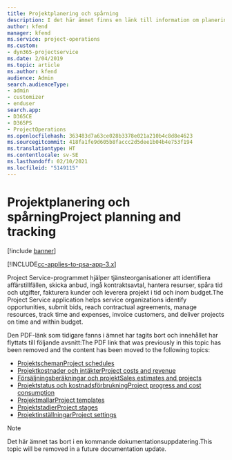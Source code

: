 ```yaml
---
title: Projektplanering och spårning
description: I det här ämnet finns en länk till information om planering och spårning i Project Service Automation.
author: kfend
manager: kfend
ms.service: project-operations
ms.custom:
- dyn365-projectservice
ms.date: 2/04/2019
ms.topic: article
ms.author: kfend
audience: Admin
search.audienceType:
- admin
- customizer
- enduser
search.app:
- D365CE
- D365PS
- ProjectOperations
ms.openlocfilehash: 363483d7a63ce028b3378e021a210b4c8d8e4623
ms.sourcegitcommit: 418fa1fe9d605b8faccc2d5dee1b04b4e753f194
ms.translationtype: HT
ms.contentlocale: sv-SE
ms.lasthandoff: 02/10/2021
ms.locfileid: "5149115"
---
```

# <a name="project-planning-and-tracking"></a><span data-ttu-id="d58e0-103">Projektplanering och spårning</span><span class="sxs-lookup"><span data-stu-id="d58e0-103">Project planning and tracking</span></span>

[!include [banner](../../includes/psa-now-project-operations.md)]

[!INCLUDE[cc-applies-to-psa-app-3.x](../../includes/cc-applies-to-psa-app-3x.md)]

<span data-ttu-id="d58e0-104">Project Service-programmet hjälper tjänsteorganisationer att identifiera affärstillfällen, skicka anbud, ingå kontraktsavtal, hantera resurser, spåra tid och utgifter, fakturera kunder och leverera projekt i tid och inom budget.</span><span class="sxs-lookup"><span data-stu-id="d58e0-104">The Project Service application helps service organizations identify opportunities, submit bids, reach contractual agreements, manage resources, track time and expenses, invoice customers, and deliver projects on time and within budget.</span></span> 

<span data-ttu-id="d58e0-105">Den PDF-länk som tidigare fanns i ämnet har tagits bort och innehållet har flyttats till följande avsnitt:</span><span class="sxs-lookup"><span data-stu-id="d58e0-105">The PDF link that was previously in this topic has been removed and the content has been moved to the following topics:</span></span>

- [<span data-ttu-id="d58e0-106">Projektscheman</span><span class="sxs-lookup"><span data-stu-id="d58e0-106">Project schedules</span></span>](../project-creating.md)
- [<span data-ttu-id="d58e0-107">Projektkostnader och intäkter</span><span class="sxs-lookup"><span data-stu-id="d58e0-107">Project costs and revenue</span></span>](../project-estimating.md)
- [<span data-ttu-id="d58e0-108">Försäljningsberäkningar och projekt</span><span class="sxs-lookup"><span data-stu-id="d58e0-108">Sales estimates and projects</span></span>](../project-leveraging.md)
- [<span data-ttu-id="d58e0-109">Projektstatus och kostnadsförbrukning</span><span class="sxs-lookup"><span data-stu-id="d58e0-109">Project progress and cost consumption</span></span>](../project-tracking.md)
- [<span data-ttu-id="d58e0-110">Projektmallar</span><span class="sxs-lookup"><span data-stu-id="d58e0-110">Project templates</span></span>](../project-templates.md)
- [<span data-ttu-id="d58e0-111">Projektstadier</span><span class="sxs-lookup"><span data-stu-id="d58e0-111">Project stages</span></span>](../project-stages.md)
- [<span data-ttu-id="d58e0-112">Projektinställningar</span><span class="sxs-lookup"><span data-stu-id="d58e0-112">Project settings</span></span>](../project-settings.md)

> [!NOTE]
> <span data-ttu-id="d58e0-113">Det här ämnet tas bort i en kommande dokumentationsuppdatering.</span><span class="sxs-lookup"><span data-stu-id="d58e0-113">This topic will be removed in a future documentation update.</span></span> 
